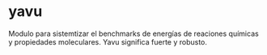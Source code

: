 # yavu
Modulo para sistemtizar el benchmarks de energías de reaciones químicas y propiedades moleculares.  Yavu significa fuerte y robusto.
